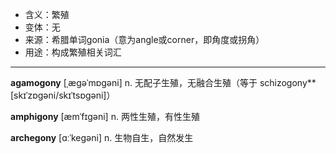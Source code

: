 - <span class="definition">含义：繁殖</span>
- <span class="definition">变体：无</span>
- <span class="definition">来源：希腊单词gonia（意为angle或corner，即角度或拐角）</span>
- <span class="definition">用途：构成繁殖相关词汇</span>

---

<span class="vocabulary">**agamogony**</span> [ˌæɡəˈmɒɡəni] n. 无配子生殖，无融合生殖（等于 schizogony**</span> [skɪˈzɒgəni/skɪˈtsɒɡəni]）

<span class="vocabulary">**amphigony**</span> [æmˈfɪgəni] n. 两性生殖，有性生殖

<span class="vocabulary">**archegony**</span> [ɑːˈkegəni] n. 生物自生，自然发生

